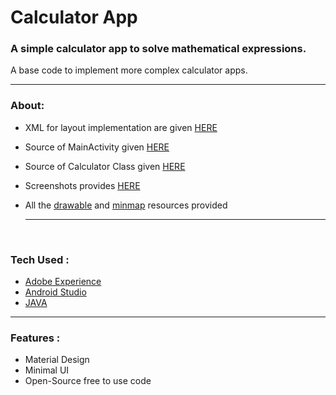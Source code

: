 # Calculator App

### A simple calculator app to solve mathematical expressions.

A base code to implement more complex calculator apps.

------



### About:

- XML for layout implementation are given  [HERE](https://github.com/g0621/Android-Projects/blob/master/Calculator%20App/layout/activity_main.xml)

- Source of MainActivity  given [HERE](https://github.com/g0621/Android-Projects/blob/master/Calculator%20App/coolcal/MainActivity.java)

- Source of Calculator Class given [HERE](https://github.com/g0621/Android-Projects/blob/master/Calculator%20App/coolcal/Calcu.java)

- Screenshots provides [HERE](https://github.com/g0621/Android-Projects/tree/master/Calculator%20App/ScreenShots)

- All the [drawable](https://github.com/g0621/Android-Projects/tree/master/Calculator%20App/drawable) and [minmap](https://github.com/g0621/Android-Projects/tree/master/Calculator%20App/mipmap) resources provided 

  ------

  ​

### Tech Used :

- [Adobe Experience](http://www.adobe.com/in/products/experience-design.html)
- [Android Studio](https://developer.android.com/studio/index.html)
- [JAVA](#)

------



### Features : 

- Material Design
- Minimal UI
- Open-Source free to use code

[^All codes are free to use along with resources provided  just mention repo link while using]: 